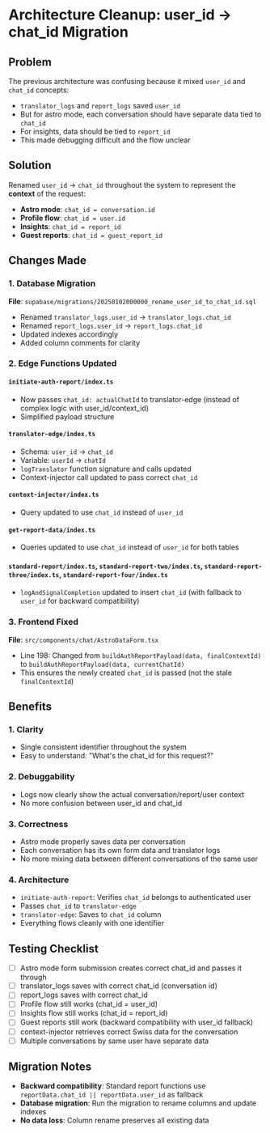 # Architecture Cleanup: user_id → chat_id Migration

## Problem
The previous architecture was confusing because it mixed `user_id` and `chat_id` concepts:
- `translator_logs` and `report_logs` saved `user_id`
- But for astro mode, each conversation should have separate data tied to `chat_id`
- For insights, data should be tied to `report_id`
- This made debugging difficult and the flow unclear

## Solution
Renamed `user_id` → `chat_id` throughout the system to represent the **context** of the request:
- **Astro mode**: `chat_id = conversation.id`
- **Profile flow**: `chat_id = user.id`
- **Insights**: `chat_id = report_id`
- **Guest reports**: `chat_id = guest_report_id`

## Changes Made

### 1. Database Migration
**File**: `supabase/migrations/20250102000000_rename_user_id_to_chat_id.sql`
- Renamed `translator_logs.user_id` → `translator_logs.chat_id`
- Renamed `report_logs.user_id` → `report_logs.chat_id`
- Updated indexes accordingly
- Added column comments for clarity

### 2. Edge Functions Updated

#### `initiate-auth-report/index.ts`
- Now passes `chat_id: actualChatId` to translator-edge (instead of complex logic with user_id/context_id)
- Simplified payload structure

#### `translator-edge/index.ts`
- Schema: `user_id` → `chat_id`
- Variable: `userId` → `chatId`
- `logTranslator` function signature and calls updated
- Context-injector call updated to pass correct `chat_id`

#### `context-injector/index.ts`
- Query updated to use `chat_id` instead of `user_id`

#### `get-report-data/index.ts`
- Queries updated to use `chat_id` instead of `user_id` for both tables

#### `standard-report/index.ts`, `standard-report-two/index.ts`, `standard-report-three/index.ts`, `standard-report-four/index.ts`
- `logAndSignalCompletion` updated to insert `chat_id` (with fallback to `user_id` for backward compatibility)

### 3. Frontend Fixed
**File**: `src/components/chat/AstroDataForm.tsx`
- Line 198: Changed from `buildAuthReportPayload(data, finalContextId)` to `buildAuthReportPayload(data, currentChatId)`
- This ensures the newly created `chat_id` is passed (not the stale `finalContextId`)

## Benefits

### 1. Clarity
- Single consistent identifier throughout the system
- Easy to understand: "What's the chat_id for this request?"

### 2. Debuggability
- Logs now clearly show the actual conversation/report/user context
- No more confusion between user_id and chat_id

### 3. Correctness
- Astro mode properly saves data per conversation
- Each conversation has its own form data and translator logs
- No more mixing data between different conversations of the same user

### 4. Architecture
- `initiate-auth-report`: Verifies `chat_id` belongs to authenticated user
- Passes `chat_id` to `translator-edge`
- `translator-edge`: Saves to `chat_id` column
- Everything flows cleanly with one identifier

## Testing Checklist
- [ ] Astro mode form submission creates correct chat_id and passes it through
- [ ] translator_logs saves with correct chat_id (conversation id)
- [ ] report_logs saves with correct chat_id
- [ ] Profile flow still works (chat_id = user_id)
- [ ] Insights flow still works (chat_id = report_id)
- [ ] Guest reports still work (backward compatibility with user_id fallback)
- [ ] context-injector retrieves correct Swiss data for the conversation
- [ ] Multiple conversations by same user have separate data

## Migration Notes
- **Backward compatibility**: Standard report functions use `reportData.chat_id || reportData.user_id` as fallback
- **Database migration**: Run the migration to rename columns and update indexes
- **No data loss**: Column rename preserves all existing data

